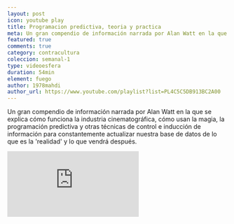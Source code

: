 ```yaml
---
layout: post
icon: youtube play
title: Programacion predictiva, teoria y practica
meta: Un gran compendio de información narrada por Alan Watt en la que se explica cómo funciona la industria cinematográfica, cómo usan la magia, la programación predictiva y otras técnicas de control e inducción de información.
featured: true
comments: true
category: contracultura
coleccion: semanal-1
type: videoesfera
duration: 54min
element: fuego
author: 1978mahdi
author_url: https://www.youtube.com/playlist?list=PL4C5C5DB913BC2A00
---
```


<p>
	Un gran compendio de información narrada por Alan Watt en la que se explica cómo funciona la industria cinematográfica, cómo usan la magia, la programación predictiva y otras técnicas de control e inducción de información para constantemente actualizar nuestra base de datos de lo que es la 'realidad' y lo que vendrá después.
</p>
<div class="video">
  <div class="video-wrapper">
	<iframe src="https://www.youtube.com/embed/7qN8kMl8Jdo" frameborder="0" allowfullscreen></iframe>
  </div>
</div>
